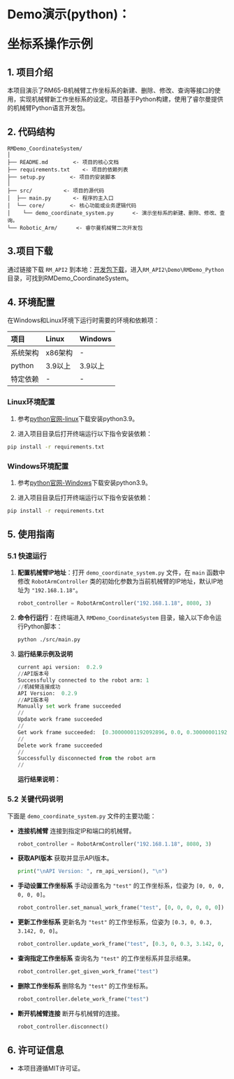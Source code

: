 # <p class="hidden">Demo演示(python)：</p>坐标系操作示例

## 1. 项目介绍

本项目演示了RM65-B机械臂工作坐标系的新建、删除、修改、查询等接口的使用，实现机械臂新工作坐标系的设定。项目基于Python构建，使用了睿尔曼提供的机械臂Python语言开发包。

## 2. 代码结构

```
RMDemo_CoordinateSystem/
│
├── README.md        <- 项目的核心文档
├── requirements.txt    <- 项目的依赖列表
├── setup.py        <- 项目的安装脚本
│
├── src/          <- 项目的源代码
│  ├── main.py       <- 程序的主入口
│  └── core/        <- 核心功能或业务逻辑代码
│    └── demo_coordinate_system.py      <- 演示坐标系的新建、删除、修改、查询。
└── Robotic_Arm/      <- 睿尔曼机械臂二次开发包
```

## 3.项目下载

通过链接下载 `RM_API2` 到本地：[开发包下载](https://github.com/RealManRobot/RM_API2.git)，进入`RM_API2\Demo\RMDemo_Python`目录，可找到RMDemo_CoordinateSystem。

## 4. 环境配置

在Windows和Linux环境下运行时需要的环境和依赖项：

| 项目         | Linux     | Windows   |
| :--          | :--       | :--       |
| 系统架构     | x86架构   | -         |
| python       | 3.9以上   | 3.9以上   |
| 特定依赖     | -         | -         |

### Linux环境配置

   1. 参考[python官网-linux](https://www.python.org/downloads/source/)下载安装python3.9。

   2. 进入项目目录后打开终端运行以下指令安装依赖：

```bash
pip install -r requirements.txt
```

### Windows环境配置

   1. 参考[python官网-Windows](https://www.python.org/downloads/windows/)下载安装python3.9。

   2. 进入项目目录后打开终端运行以下指令安装依赖：

```bash
pip install -r requirements.txt
```

## 5. 使用指南

### 5.1 快速运行

1. **配置机械臂IP地址**：打开 `demo_coordinate_system.py` 文件，在 `main` 函数中修改 `RobotArmController` 类的初始化参数为当前机械臂的IP地址，默认IP地址为 `"192.168.1.18"`。

    ```python
    robot_controller = RobotArmController("192.168.1.18", 8080, 3)
    ```

2. **命令行运行**：在终端进入 `RMDemo_CoordinateSystem` 目录，输入以下命令运行Python脚本：

    ```bash
    python ./src/main.py
    ```

3. **运行结果示例及说明**

    ```python
    current api version:  0.2.9
    //API版本号
    Successfully connected to the robot arm: 1
    //机械臂连接成功
    API Version:  0.2.9 
    //API版本号
    Manually set work frame succeeded
    //
    Update work frame succeeded
    //
    Get work frame succeeded:  [0.30000001192092896, 0.0, 0.30000001192092896, 3.1419999599456787, 0.0, 0.0] 
    //
    Delete work frame succeeded
    //
    Successfully disconnected from the robot arm
    //
    ```

    **运行结果说明：**


### 5.2 关键代码说明

下面是 `demo_coordinate_system.py` 文件的主要功能：

- **连接机械臂**
连接到指定IP和端口的机械臂。

    ```python
    robot_controller = RobotArmController("192.168.1.18", 8080, 3)
    ```

- **获取API版本**
获取并显示API版本。

    ```python
    print("\nAPI Version: ", rm_api_version(), "\n")
    ```

- **手动设置工作坐标系**
手动设置名为 `"test"` 的工作坐标系，位姿为 `[0, 0, 0, 0, 0, 0]`。

    ```python
    robot_controller.set_manual_work_frame("test", [0, 0, 0, 0, 0, 0])
    ```

- **更新工作坐标系**
更新名为 `"test"` 的工作坐标系，位姿为 `[0.3, 0, 0.3, 3.142, 0, 0]`。

    ```python
    robot_controller.update_work_frame("test", [0.3, 0, 0.3, 3.142, 0, 0])
    ```

- **查询指定工作坐标系**
查询名为 `"test"` 的工作坐标系并显示结果。

    ```python
    robot_controller.get_given_work_frame("test")
    ```

- **删除工作坐标系**
删除名为 `"test"` 的工作坐标系。

    ```python
    robot_controller.delete_work_frame("test")
    ```

- **断开机械臂连接**
断开与机械臂的连接。

    ```python
    robot_controller.disconnect()
    ```

## 6. 许可证信息

- 本项目遵循MIT许可证。
